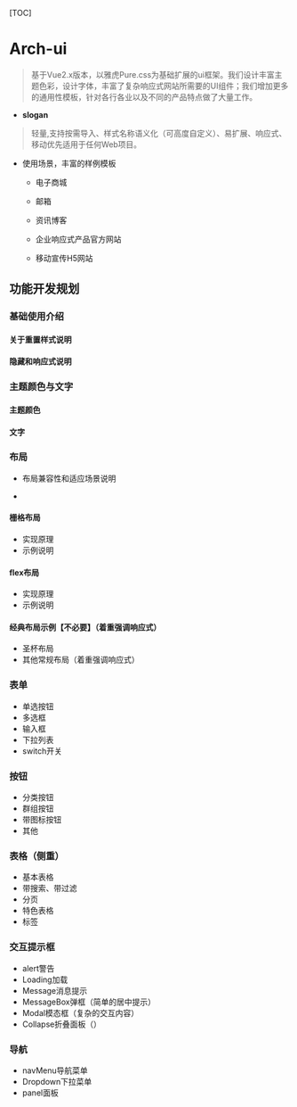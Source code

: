 [TOC]
# Arch-ui

> 基于Vue2.x版本，以雅虎Pure.css为基础扩展的ui框架。我们设计丰富主题色彩，设计字体，丰富了复杂响应式网站所需要的UI组件；我们增加更多的通用性模板，针对各行各业以及不同的产品特点做了大量工作。


- **slogan**

> 轻量,支持按需导入、样式名称语义化（可高度自定义）、易扩展、响应式、移动优先适用于任何Web项目。


- 使用场景，丰富的样例模板


    - 电子商城
    
    - 邮箱
    
    - 资讯博客
    
    - 企业响应式产品官方网站
    
    - 移动宣传H5网站
    

## 功能开发规划

### 基础使用介绍

#### 关于重置样式说明

#### 隐藏和响应式说明

### 主题颜色与文字

#### 主题颜色

#### 文字


### 布局

- 布局兼容性和适应场景说明

- 

#### 栅格布局

- 实现原理
- 示例说明

#### flex布局

- 实现原理
- 示例说明

#### 经典布局示例【不必要】（着重强调响应式）

- 圣杯布局
- 其他常规布局（着重强调响应式）

### 表单

- 单选按钮
- 多选框
- 输入框
- 下拉列表
- switch开关

### 按钮

- 分类按钮
- 群组按钮
- 带图标按钮
- 其他

### 表格（侧重）

- 基本表格
- 带搜索、带过滤
- 分页
- 特色表格
- 标签


### 交互提示框

- alert警告
- Loading加载
- Message消息提示
- MessageBox弹框（简单的居中提示）
- Modal模态框（复杂的交互内容）
- Collapse折叠面板（）

### 导航

- navMenu导航菜单
- Dropdown下拉菜单
- panel面板

